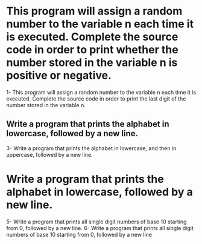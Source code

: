 # This program will assign a random number to the variable n each time it is executed. Complete the source code in order to print whether the number stored in the variable n is positive or negative.
1- This program will assign a random number to the variable n each time it is executed. Complete the source code in order to print the last digit of the number stored in the variable n.
## Write a program that prints the alphabet in lowercase, followed by a new line.
3- Write a program that prints the alphabet in lowercase, and then in uppercase, followed by a new line.
# Write a program that prints the alphabet in lowercase, followed by a new line.
5- Write a program that prints all single digit numbers of base 10 starting from 0, followed by a new line.
6- Write a program that prints all single digit numbers of base 10 starting from 0, followed by a new line
